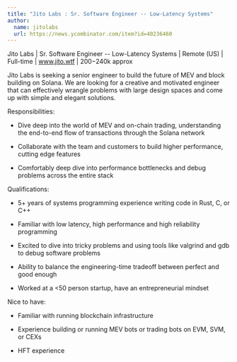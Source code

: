 ```yaml
---
title: "Jito Labs : Sr. Software Engineer -- Low-Latency Systems"
author:
  name: jitolabs
  url: https://news.ycombinator.com/item?id=40236460
---
```

Jito Labs | Sr. Software Engineer -- Low-Latency Systems | Remote (US) | Full-time | www.jito.wtf | $200-$240k approx

Jito Labs is seeking a senior engineer to build the future of MEV and block building on Solana. We are looking for a creative and motivated engineer that can effectively wrangle problems with large design spaces and come up with simple and elegant solutions.

Responsibilities:

- Dive deep into the world of MEV and on-chain trading, understanding the end-to-end flow of transactions through the Solana network

- Collaborate with the team and customers to build higher performance, cutting edge features

- Comfortably deep dive into performance bottlenecks and debug problems across the entire stack

Qualifications:

- 5+ years of systems programming experience writing code in Rust, C, or C++

- Familiar with low latency, high performance and high reliability programming

- Excited to dive into tricky problems and using tools like valgrind and gdb to debug software problems

- Ability to balance the engineering-time tradeoff between perfect and good enough

- Worked at a &lt;50 person startup, have an entrepreneurial mindset

Nice to have:

- Familiar with running blockchain infrastructure

- Experience building or running MEV bots or trading bots on EVM, SVM, or CEXs

- HFT experience
